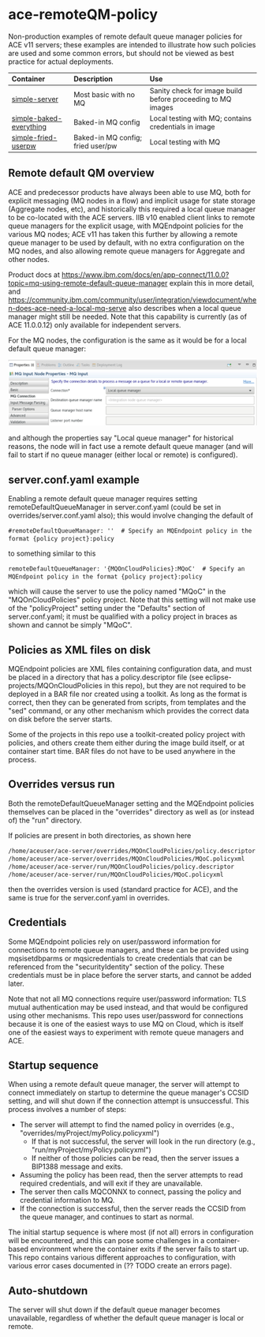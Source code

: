 # ace-remoteQM-policy
Non-production examples of remote default queue manager policies for ACE v11 servers; these examples are intended to illustrate 
how such policies are used and some common errors, but should not be viewed as best practice for actual deployments.

Container | Description | Use
| :--- | :--- | :--- |
[simple-server](README-simple-server.md) | Most basic with no MQ | Sanity check for image build before proceeding to MQ images
[simple-baked-everything](README-simple-baked-everything.md) | Baked-in MQ config | Local testing with MQ; contains credentials in image
[simple-fried-userpw](README-simple-fried-userpw.md) | Baked-in MQ config; fried user/pw | Local testing with MQ


## Remote default QM overview
ACE and predecessor products have always been able to use MQ, both for explicit messaging (MQ nodes in a flow) and implicit 
usage for state storage (Aggregate nodes, etc), and historically this required a local queue manager to be co-located with 
the ACE servers. IIB v10 enabled client links to remote queue managers for the explicit usage, with MQEndpoint policies for
the various MQ nodes; ACE v11 has taken this further by allowing a remote queue manager to be used by default, with no extra
configuration on the MQ nodes, and also allowing remote queue managers for Aggregate and other nodes.
 
Product docs at https://www.ibm.com/docs/en/app-connect/11.0.0?topic=mq-using-remote-default-queue-manager explain this in
more detail, and https://community.ibm.com/community/user/integration/viewdocument/when-does-ace-need-a-local-mq-serve also
describes when a local queue manager might still be needed. Note that this capability is currently (as of ACE 11.0.0.12) only
available for independent servers.

For the MQ nodes, the configuration is the same as it would be for a local default queue manager:

![MQInput node properties](mqinput-default-mq.png)
 
and although the properties say "Local queue manager" for historical reasons, the node will in fact use a remote default
queue manager (and will fail to start if no queue manager (either local or remote) is configured).
 
## server.conf.yaml example
Enabling a remote default queue manager requires setting remoteDefaultQueueManager in server.conf.yaml (could be set in 
overrides/server.conf.yaml also); this would involve changing the default of
```
#remoteDefaultQueueManager: ''  # Specify an MQEndpoint policy in the format {policy project}:policy
```
to something similar to this
```
remoteDefaultQueueManager: '{MQOnCloudPolicies}:MQoC'  # Specify an MQEndpoint policy in the format {policy project}:policy
```
which will cause the server to use the policy named "MQoC" in the "MQOnCloudPolicies" policy project. Note that this 
setting will not make use of the "policyProject" setting under the "Defaults" section of server.conf.yaml; it must be
qualified with a policy project in braces as shown and cannot be simply "MQoC".

## Policies as XML files on disk
MQEndpoint policies are XML files containing configuration data, and must be placed in a directory that has a policy.descriptor
file (see eclipse-projects/MQOnCloudPolicies in this repo), but they are not required to be deployed in a BAR file nor created
using a toolkit. As long as the format is correct, then they can be generated from scripts, from templates and the "sed" 
command, or any other mechanism which provides the correct data on disk before the server starts.

Some of the projects in this repo use a toolkit-created policy project with policies, and others create them either during 
the image build itself, or at container start time. BAR files do not have to be used anywhere in the process.
 
## Overrides versus run
Both the remoteDefaultQueueManager setting and the MQEndpoint policies themselves can be placed in the "overrides" directory
as well as (or instead of) the "run" directory. 

If policies are present in both directories, as shown here
```
/home/aceuser/ace-server/overrides/MQOnCloudPolicies/policy.descriptor
/home/aceuser/ace-server/overrides/MQOnCloudPolicies/MQoC.policyxml
/home/aceuser/ace-server/run/MQOnCloudPolicies/policy.descriptor
/home/aceuser/ace-server/run/MQOnCloudPolicies/MQoC.policyxml
```
then the overrides version is used (standard practice for ACE), and the same is true for the server.conf.yaml in overrides.

## Credentials
Some MQEndpoint policies rely on user/password information for connections to remote queue managers, and these can be
provided using mqsisetdbparms or mqsicredentials to create credentials that can be referenced from the "securityIdentity"
section of the policy. These credentials must be in place before the server starts, and cannot be added later.

Note that not all MQ connections require user/password information: TLS mutual authentication may be used instead, and
that would be configured using other mechanisms. This repo uses user/password for connections because it is one of the
easiest ways to use MQ on Cloud, which is itself one of the easiest ways to experiment with remote queue managers and ACE.

## Startup sequence
When using a remote default queue manager, the server will attempt to connect immediately on startup to determine the 
queue manager's CCSID setting, and will shut down if the connection attempt is unsuccessful. This process involves a
number of steps:

 - The server will attempt to find the named policy in overrides (e.g., "overrides/myProject/myPolicy.policyxml")
     - If that is not successful, the server will look in the run directory (e.g., "run/myProject/myPolicy.policyxml")
     - If neither of those policies can be read, then the server issues a BIP1388 message and exits.
 - Assuming the policy has been read, then the server attempts to read required credentials, and will exit if they are unavailable.
 - The server then calls MQCONNX to connect, passing the policy and credential information to MQ.
 - If the connection is successful, then the server reads the CCSID from the queue manager, and continues to start as normal.

The initial startup sequence is where most (if not all) errors in configuration will be encountered, and this can pose
some challenges in a container-based environment where the container exits if the server fails to start up. This repo 
contains various different approaches to configuration, with various error cases documented in (?? TODO create an errors page).

## Auto-shutdown
The server will shut down if the default queue manager becomes unavailable, regardless of whether the default queue manager
is local or remote. 

